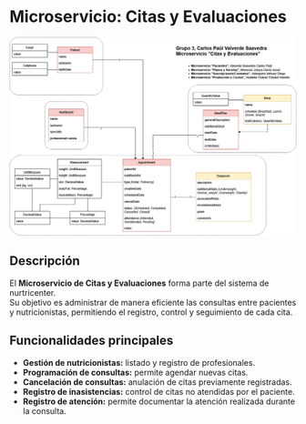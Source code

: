 # Microservicio: Citas y Evaluaciones

<p align="center">
  <img src="./modelo_dominio_appointment.png" alt="Modelo de dominio" width="600"/>
</p>

## Descripción

El **Microservicio de Citas y Evaluaciones** forma parte del sistema de nurtricenter.  
Su objetivo es administrar de manera eficiente las consultas entre pacientes y nutricionistas, permitiendo el registro, control y seguimiento de cada cita.

## Funcionalidades principales

- **Gestión de nutricionistas:** listado y registro de profesionales.  
- **Programación de consultas:** permite agendar nuevas citas.  
- **Cancelación de consultas:** anulación de citas previamente registradas.  
- **Registro de inasistencias:** control de citas no atendidas por el paciente.  
- **Registro de atención:** permite documentar la atención realizada durante la consulta.